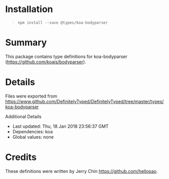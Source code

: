 # Installation
> `npm install --save @types/koa-bodyparser`

# Summary
This package contains type definitions for koa-bodyparser (https://github.com/koajs/bodyparser).

# Details
Files were exported from https://www.github.com/DefinitelyTyped/DefinitelyTyped/tree/master/types/koa-bodyparser

Additional Details
 * Last updated: Thu, 18 Jan 2018 23:56:37 GMT
 * Dependencies: koa
 * Global values: none

# Credits
These definitions were written by Jerry Chin <https://github.com/hellopao>.
